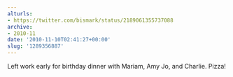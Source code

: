 ```yaml
---
alturls:
- https://twitter.com/bismark/status/2189061355737088
archive:
- 2010-11
date: '2010-11-10T02:41:27+00:00'
slug: '1289356887'
---
```


Left work early for birthday dinner with Mariam, Amy Jo, and Charlie. Pizza!

